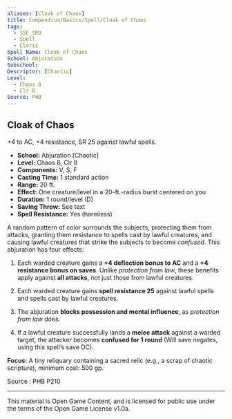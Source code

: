 ```yaml
---
aliases: [Cloak of Chaos]
title: Compendium/Basics/Spell/Cloak of Chaos
tags:
  - 35E_SRD
  - Spell
  - Cleric
Spell Name: Cloak of Chaos
School: Abjuration
Subschool: 
Descriptor: [Chaotic]
Level:
  - Chaos 8
  - Clr 8
Source: PHB
---
```


## Cloak of Chaos

+4 to AC, +4 resistance, SR 25 against lawful spells.

* **School:** Abjuration [Chaotic]  
* **Level:** Chaos 8, Clr 8  
* **Components:** V, S, F  
* **Casting Time:** 1 standard action  
* **Range:** 20 ft.  
* **Effect:** One creature/level in a 20-ft.-radius burst centered on you  
* **Duration:** 1 round/level (D)  
* **Saving Throw:** See text  
* **Spell Resistance:** Yes (harmless)

A random pattern of color surrounds the subjects, protecting them from attacks, granting them resistance to spells cast by lawful creatures, and causing lawful creatures that strike the subjects to become *confused*. This abjuration has four effects:

1. Each warded creature gains a **+4 deflection bonus to AC** and a **+4 resistance bonus on saves**. Unlike *protection from law*, these benefits apply against **all attacks**, not just those from lawful creatures.

2. Each warded creature gains **spell resistance 25** against lawful spells and spells cast by lawful creatures.

3. The abjuration **blocks possession and mental influence**, as *protection from law* does.

4. If a lawful creature successfully lands a **melee attack** against a warded target, the attacker becomes **confused for 1 round** (Will save negates, using this spell’s save DC).

**Focus:** A tiny reliquary containing a sacred relic (e.g., a scrap of chaotic scripture), minimum cost: 500 gp.

Source : PHB P210

---

This material is Open Game Content, and is licensed for public use under  
the terms of the Open Game License v1.0a.

